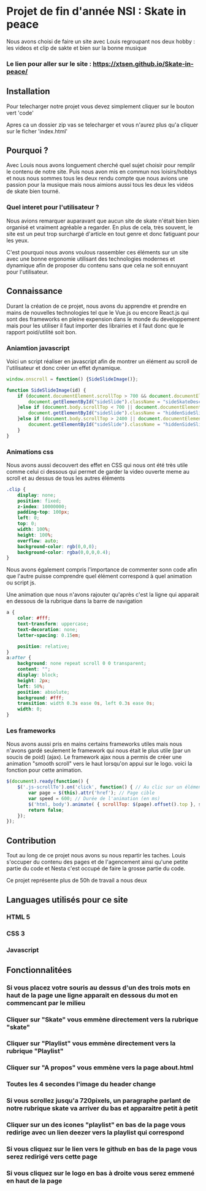 # Projet de fin d'année NSI : Skate in peace
Nous avons choisi de faire un site avec Louis regroupant nos deux hobby : les videos et clip de sakte et bien sur la bonne musique

### Le lien pour aller sur le site : https://xtsen.github.io/Skate-in-peace/

## Installation

Pour telecharger notre projet vous devez simplement cliquer sur le bouton vert 'code' 

Apres ca un dossier zip vas se telecharger et vous n'aurez plus qu'a cliquer sur le ficher 'index.html' 

## Pourquoi ?

Avec Louis nous avons longuement cherché quel sujet choisir pour remplir le contenu de notre site. Puis nous avon mis en commun nos loisirs/hobbys et nous nous sommes tous les deux rendu compte que nous avions une passion pour la musique mais nous aimions aussi tous les deux les vidéos de skate bien tourné.

### Quel interet pour l'utilisateur ?
Nous avions remarquer auparavant que aucun site de skate n'était bien bien organisé et vraiment agréable a regarder. 
En plus de cela, très souvent, le site est un peut trop surchargé d'article en tout genre et donc fatiguant pour les yeux.

C'est pourquoi nous avons voulous rassembler ces éléments sur un site avec une bonne ergonomie utilisant des technologies modernes et dynamique afin de proposer du contenu sans que cela ne soit ennuyant pour l'utilisateur.

## Connaissance

Durant la création de ce projet, nous avons du apprendre et prendre en mains de nouvelles technologies tel que le Vue.js ou encore React.js qui sont des frameworks en pleine expension dans le monde du developpement mais pour les utiliser il faut importer des librairies et il faut donc que le rapport poid/utilité soit bon.

### Aniamtion javascript
Voici un script réaliser en javascript afin de montrer un élément au scroll de l'utilisateur et donc créer un effet dynamique.
```javascript
window.onscroll = function() {SideSlideImage()};

function SideSlideImage(id) {
    if (document.documentElement.scrollTop > 700 && document.documentElement.scrollTop < 2400) {
        document.getElementById("sideSlide").className = "sideSkateDescription";
    }else if (document.body.scrollTop < 700 || document.documentElement.scrollTop < 700) {
        document.getElementById("sideSlide").className = "hiddenSideSlide";
    }else if (document.body.scrollTop > 2400 || document.documentElement.scrollTop > 2400) {
        document.getElementById("sideSlide").className = "hiddenSideSlide";
    }
}
```
### Animations css

Nous avons aussi decouvert des effet en CSS qui nous ont été très utile comme celui ci dessous qui permet de garder la video ouverte meme au scroll et au dessus de tous les autres éléments

```css
.clip {
    display: none;
    position: fixed;
    z-index: 10000000;
    padding-top: 100px;
    left: 0;
    top: 0;
    width: 100%;
    height: 100%;
    overflow: auto;
    background-color: rgb(0,0,0);
    background-color: rgba(0,0,0,0.4);
}
```
Nous avons également compris l'importance de commenter sonn code afin que l'autre puisse comprendre quel élément correspond à quel animation ou script js.

Une animation que nous n'avons rajouter qu'après c'est la ligne qui apparait en dessous de la rubrique dans la barre de navigation
```css
a {
    color: #fff;
    text-transform: uppercase;
    text-decoration: none;
    letter-spacing: 0.15em;

    position: relative;
}
a:after {    
    background: none repeat scroll 0 0 transparent;
    content: "";
    display: block;
    height: 2px;
    left: 50%;
    position: absolute;
    background: #fff;
    transition: width 0.3s ease 0s, left 0.3s ease 0s;
    width: 0;
}
```

### Les frameworks

Nous avons aussi pris en mains certains frameworks utiles mais nous n'avons gardé seulement le framework qui nous était le plus utile (par un soucis de poid) (ajax).
Le framework ajax nous a permis de créer une animation "smooth scroll" vers le haut lorsqu'on appui sur le logo.
voici la fonction pour cette animation.
```javascript
$(document).ready(function() {
    $('.js-scrollTo').on('click', function() { // Au clic sur un élément
        var page = $(this).attr('href'); // Page cible
        var speed = 600; // Durée de l'animation (en ms)
        $('html, body').animate( { scrollTop: $(page).offset().top }, speed ); // Go
        return false;
    });
});
```

## Contribution
Tout au long de ce projet nous avons su nous repartir les taches. Louis s'occuper du contenu des pages et de l'agencement ainsi qu'une petite partie du code et Nesta c'est occupé de faire la grosse partie du code.

Ce projet représente plus de 50h de travail a nous deux

## Languages utilisés pour ce site

### HTML 5
### CSS 3
### Javascript

## Fonctionnalitées

### Si vous placez votre souris au dessus d'un des trois mots en haut de la page une ligne apparait en dessous du mot en commencant par le milieu
### Cliquer sur "Skate" vous emmène directement vers la rubrique "skate"
### Cliquer sur "Playlist" vous emmène directement vers la rubrique "Playlist"
### Cliquer sur "A propos" vous emmène vers la page about.html
### Toutes les 4 secondes l'image du header change
### Si vous scrollez jusqu'a 720pixels, un paragraphe parlant de notre rubrique skate va arriver du bas et apparaitre petit à petit
### Cliquer sur un des icones "playlist" en bas de la page vous redirige avec un lien deezer vers la playlist qui correspond
### Si vous cliquez sur le lien vers le github en bas de la page vous serez redirigé vers cette page
### Si vous cliquez sur le logo en bas à droite vous serez emmené en haut de la page
